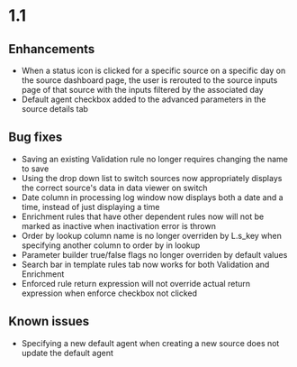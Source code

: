 # 1.1

## Enhancements

* When a status icon is clicked for a specific source on a specific day on the source dashboard page, the user is rerouted to the source inputs page of that source with the inputs filtered by the associated day
* Default agent checkbox added to the advanced parameters in the source details tab

## Bug fixes

* Saving an existing Validation rule no longer requires changing the name to save 
* Using the drop down list to switch sources now appropriately displays the correct source's data in data viewer on switch 
* Date column in processing log window now displays both a date and a time, instead of just displaying a time 
* Enrichment rules that have other dependent rules now will not be marked as inactive when inactivation error is thrown 
* Order by lookup column name is no longer overriden by L.s\_key when specifying another column to order by in lookup 
* Parameter builder true/false flags no longer overriden by default values 
* Search bar in template rules tab now works for both Validation and Enrichment 
* Enforced rule return expression will not override actual return expression when enforce checkbox not clicked

## Known issues

* Specifying a new default agent when creating a new source does not update the default agent

